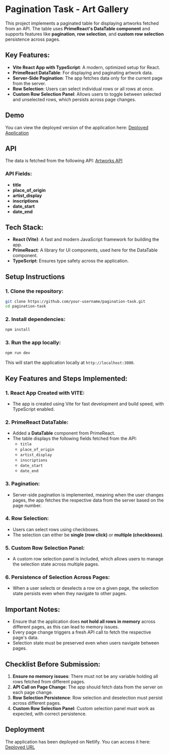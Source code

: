 # Pagination Task - Art Gallery

This project implements a paginated table for displaying artworks fetched from an API. The table uses **PrimeReact's DataTable component** and supports features like **pagination**, **row selection**, and **custom row selection** persistence across pages.

## Key Features:
- **Vite React App with TypeScript**: A modern, optimized setup for React.
- **PrimeReact DataTable**: For displaying and paginating artwork data.
- **Server-Side Pagination**: The app fetches data only for the current page from the server.
- **Row Selection**: Users can select individual rows or all rows at once.
- **Custom Row Selection Panel**: Allows users to toggle between selected and unselected rows, which persists across page changes.

## Demo
You can view the deployed version of the application here:
[Deployed Application](https://paginationgmo.netlify.app/)

## API
The data is fetched from the following API:
[Artworks API](https://api.artic.edu/api/v1/artworks?page=1)

### API Fields:
- **title**
- **place_of_origin**
- **artist_display**
- **inscriptions**
- **date_start**
- **date_end**

## Tech Stack:
- **React (Vite)**: A fast and modern JavaScript framework for building the app.
- **PrimeReact**: A library for UI components, used here for the DataTable component.
- **TypeScript**: Ensures type safety across the application.

## Setup Instructions

### 1. Clone the repository:
```bash
git clone https://github.com/your-username/pagination-task.git
cd pagination-task
```

### 2. Install dependencies:
```bash
npm install
```

### 3. Run the app locally:
```bash
npm run dev
```

This will start the application locally at `http://localhost:3000`.

## Key Features and Steps Implemented:

### 1. **React App Created with VITE**:
- The app is created using Vite for fast development and build speed, with TypeScript enabled.

### 2. **PrimeReact DataTable**:
- Added a **DataTable** component from PrimeReact.
- The table displays the following fields fetched from the API:
  - `title`
  - `place_of_origin`
  - `artist_display`
  - `inscriptions`
  - `date_start`
  - `date_end`
  
### 3. **Pagination**:
- Server-side pagination is implemented, meaning when the user changes pages, the app fetches the respective data from the server based on the page number.

### 4. **Row Selection**:
- Users can select rows using checkboxes.
- The selection can either be **single (row click)** or **multiple (checkboxes)**.

### 5. **Custom Row Selection Panel**:
- A custom row selection panel is included, which allows users to manage the selection state across multiple pages.

### 6. **Persistence of Selection Across Pages**:
- When a user selects or deselects a row on a given page, the selection state persists even when they navigate to other pages.

## Important Notes:
- Ensure that the application does **not hold all rows in memory** across different pages, as this can lead to memory issues.
- Every page change triggers a fresh API call to fetch the respective page's data.
- Selection state must be preserved even when users navigate between pages.

## Checklist Before Submission:
1. **Ensure no memory issues**: There must not be any variable holding all rows fetched from different pages.
2. **API Call on Page Change**: The app should fetch data from the server on each page change.
3. **Row Selection Persistence**: Row selection and deselection must persist across different pages.
4. **Custom Row Selection Panel**: Custom selection panel must work as expected, with correct persistence.

## Deployment
The application has been deployed on Netlify. You can access it here:
[Deployed URL](https://paginationgmo.netlify.app/)
